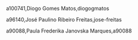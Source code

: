 a100741,Diogo Gomes Matos,diogogmatos 

a96140,José Paulino Ribeiro Freitas,jose-freitas 

a90088,Paula Frederika Janovska Marques,a90088 


